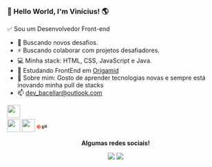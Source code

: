 ### 👋 Hello World, I'm Vinícius! 🌎 
✅ Sou um Desenvolvedor Front-end


- 🚀 Buscando novos desafios.   
- ⚡  Buscando colaborar com projetos desafiadores.   
- 💻 Minha stack: HTML, CSS, JavaScript e Java.   
- 📘 Estudando FrontEnd em <a href="https://www.origamid.com/cursos/">Origamid</a> 
- 💬 Sobre mim: Gosto de aprender tecnologias novas e sempre está inovando minha pull de stacks   
- 📫 dev_bacellar@outlook.com   

<code><img width="30" height="30" src="https://image.flaticon.com/icons/svg/919/919827.svg"> </code>
<code><img width="30" height="30" src="https://image.flaticon.com/icons/svg/919/919826.svg"></code>
<code><img width="30" height="30" src="https://image.flaticon.com/icons/svg/919/919828.svg"></code>
<code><img height="25" src="https://raw.githubusercontent.com/github/explore/80688e429a7d4ef2fca1e82350fe8e3517d3494d/topics/git/git.png"></code>


<p align="center">
  <strong>Algumas redes sociais!</strong>
 <p align="center">
  <a href="https://www.linkedin.com/in/vin%C3%ADcius-bacellar-8b271a1b4/" alt="LinkedIn"><img src="https://img.shields.io/badge/-LinkedIn-blue?style=flat-square&logo=Linkedin&logoColor=white&link=""></a>  
  <a href="mailto:dev_bacellar@outlook.com" alt="Email"><img src="https://image.flaticon.com/icons/png/512/732/732223.png" height="20"></a>  
  </p>
</p>


